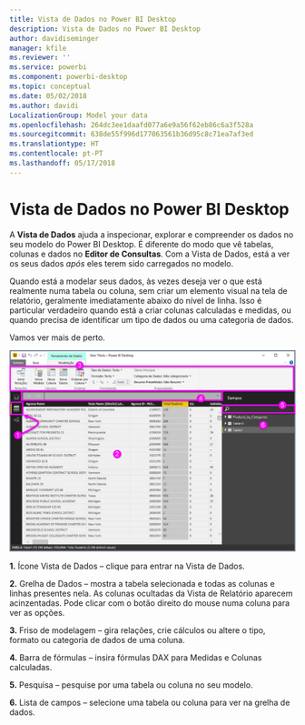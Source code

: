 ```yaml
---
title: Vista de Dados no Power BI Desktop
description: Vista de Dados no Power BI Desktop
author: davidiseminger
manager: kfile
ms.reviewer: ''
ms.service: powerbi
ms.component: powerbi-desktop
ms.topic: conceptual
ms.date: 05/02/2018
ms.author: davidi
LocalizationGroup: Model your data
ms.openlocfilehash: 264dc3ee1daafd077a6e9a56f62eb86c6a3f528a
ms.sourcegitcommit: 638de55f996d177063561b36d95c8c71ea7af3ed
ms.translationtype: HT
ms.contentlocale: pt-PT
ms.lasthandoff: 05/17/2018
---
```

# <a name="data-view-in-power-bi-desktop"></a>Vista de Dados no Power BI Desktop
A **Vista de Dados** ajuda a inspecionar, explorar e compreender os dados no seu modelo do Power BI Desktop. É diferente do modo que vê tabelas, colunas e dados no **Editor de Consultas**. Com a Vista de Dados, está a ver os seus dados *após* eles terem sido carregados no modelo.

Quando está a modelar seus dados, às vezes deseja ver o que está realmente numa tabela ou coluna, sem criar um elemento visual na tela de relatório, geralmente imediatamente abaixo do nível de linha. Isso é particular verdadeiro quando está a criar colunas calculadas e medidas, ou quando precisa de identificar um tipo de dados ou uma categoria de dados.

Vamos ver mais de perto.

![](media/desktop-data-view/dataview_fullscreen.png)

**1.** Ícone Vista de Dados – clique para entrar na Vista de Dados.

**2.** Grelha de Dados – mostra a tabela selecionada e todas as colunas e linhas presentes nela. As colunas ocultadas da Vista de Relatório aparecem acinzentadas. Pode clicar com o botão direito do mouse numa coluna para ver as opções.

**3.** Friso de modelagem – gira relações, crie cálculos ou altere o tipo, formato ou categoria de dados de uma coluna.

**4.** Barra de fórmulas – insira fórmulas DAX para Medidas e Colunas calculadas.

**5.** Pesquisa – pesquise por uma tabela ou coluna no seu modelo.

**6.** Lista de campos – selecione uma tabela ou coluna para ver na grelha de dados.

